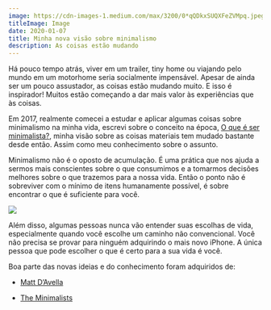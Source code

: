 ```yaml
---
image: https://cdn-images-1.medium.com/max/3200/0*qQDkxSUQXFeZVMpq.jpeg
titleImage: Image
date: 2020-01-07
title: Minha nova visão sobre minimalismo
description: As coisas estão mudando
---
```


Há pouco tempo atrás, viver em um trailer, tiny home ou viajando pelo mundo em um motorhome seria socialmente impensável. Apesar de ainda ser um pouco assustador, as coisas estão mudando muito. E isso é inspirador! Muitos estão começando a dar mais valor às experiências que às coisas.

Em 2017, realmente comecei a estudar e aplicar algumas coisas sobre minimalismo na minha vida, escrevi sobre o conceito na época, [O que é ser minimalista?](https://medium.com/@tailogonsalves/a-vida-as-m%C3%A1quinas-e-algo-mais-1-o-que-%C3%A9-ser-minimalista-538925e73137), minha visão sobre as coisas materiais tem mudado bastante desde então. Assim como meu conhecimento sobre o assunto.

Minimalismo não é o oposto de acumulação. É uma prática que nos ajuda a sermos mais conscientes sobre o que consumimos e a tomarmos decisões melhores sobre o que trazemos para a nossa vida. Então o ponto não é sobreviver com o mínimo de itens humanamente possível, é sobre encontrar o que é suficiente para você.

![](https://cdn-images-1.medium.com/max/3200/0*qQDkxSUQXFeZVMpq.jpeg)

Além disso, algumas pessoas nunca vão entender suas escolhas de vida, especialmente quando você escolhe um caminho não convencional. Você não precisa se provar para ninguém adquirindo o mais novo iPhone. A única pessoa que pode escolher o que é certo para a sua vida é você.

Boa parte das novas ideias e do conhecimento foram adquiridos de:

* [Matt D’Avella](https://www.youtube.com/user/blackboxfilmcompany/videos)

* [The Minimalists](https://www.theminimalists.com/)
